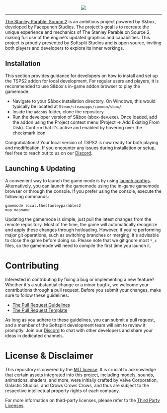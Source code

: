 <p align="center">
	<img src="https://github-production-user-asset-6210df.s3.amazonaws.com/86578963/282287204-da933ad8-664b-429a-a2c9-ebf201a75707.png">
</p>
<hr>

[The Stanley Parable: Source 2](https://asset.party/softsplit/thestanleyparables2) is an ambitious project powered by S&box, developed by Facepunch Studios. The project's goal is to recreate the unique experience and mechanics of The Stanley Parable on Source 2, making full use of the engine's updated graphics and capabilities. This project is proudly presented by Softsplit Studios and is open source, inviting both players and developers to explore its inner workings.

## Installation

This section provides guidance for developers on how to install and set up the TSPS2 addon for local development. For regular users and players, it is recommended to use S&box's in-game addon browser to play the gamemode.

- Navigate to your S&box installation directory. On Windows, this would typically be located at `Steam/steamapps/common/sbox/`.
- Inside the `addons` folder, clone the repository.
- Run the developer version of S&box (sbox-dev.exe). Once loaded, add the addon using the Project context menu (Project -> Add Existing From Disk). Confirm that it's active and enabled by hovering over the checkmark icon.

Congratulations! Your local version of TSPS2 is now ready for both playing and modification. If you encounter any issues during installation or setup, feel free to reach out to us on our [Discord](https://discord.gg/GaGFHFttAC).

## Launching & Updating

A convenient way to launch the game mode is by using [launch configs](https://github-production-user-asset-6210df.s3.amazonaws.com/86578963/278296336-5e067d30-0808-4112-8fa4-1972ec596145.png). Alternatively, you can launch the gamemode using the in-game gamemode browser or through the console. If you prefer using the console, execute the following commands:
```
gamemode local.thestanleyparables2
map mapname
```

Updating the gamemode is simple; just pull the latest changes from the remote repository. Most of the time, the game will automatically recognize and apply these changes through hotloading. However, if you're performing major git operations, such as switching branches or merging, it's advisable to close the game before doing so. Please note that we gitignore most ``*_c`` files, so the gamemode will need to compile the first time you launch it.

# Contributing

Interested in contributing by fixing a bug or implementing a new feature? Whether it's a substantial change or a minor bugfix, we welcome your contributions through a pull request. Before you submit your changes, make sure to follow these guidelines:
- [The Pull Request Guidelines](https://github.com/Softsplit/TSP-Source-2/blob/main/.github/CONTRIBUTING.md)
- [The Pull Request Template](https://github.com/Softsplit/TSP-Source-2/blob/main/.github/PULL_REQUEST_TEMPLATE.md)

As long as you adhere to these guidelines, you can submit a pull request, and a member of the Softsplit development team will aim to review it promptly. 
Join our [Discord](https://discord.gg/GaGFHFttAC) to chat with other developers and share your ideas in dedicated channels.

# License & Disclaimer

This repository is covered by the [MIT license](https://github.com/Softsplit/TSP-Source-2/blob/main/LICENSE.md). It is crucial to acknowledge that certain assets integrated into this project, including models, sounds, animations, shaders, and more, were initially crafted by Valve Corporation, Galactic Studios, and Crows Crows Crows, and thus are subject to the respective intellectual property rights of each company.

For more information on third-party licenses, please refer to the [Third Party Licenses](https://github.com/Softsplit/TSP-Source-2/blob/main/THIRDPARTYLICENSES.md).
